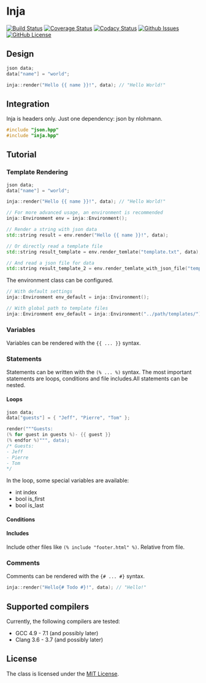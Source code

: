 # Inja

[![Build Status](https://travis-ci.org/pantor/inja.svg?branch=master)](https://travis-ci.org/pantor/inja)
[![Coverage Status](https://img.shields.io/coveralls/pantor/inja.svg)](https://coveralls.io/r/pantor/inja)
[![Codacy Status](https://api.codacy.com/project/badge/Grade/aa2041f1e6e648ae83945d29cfa0da17)](https://www.codacy.com/app/pantor/inja?utm_source=github.com&amp;utm_medium=referral&amp;utm_content=pantor/inja&amp;utm_campaign=Badge_Grade)
[![Github Issues](https://img.shields.io/github/issues/pantor/inja.svg)](http://github.com/pantor/inja/issues)
[![GitHub License](https://img.shields.io/badge/license-MIT-blue.svg)](https://raw.githubusercontent.com/pantor/inja/master/LICENSE)


## Design

```c++
json data;
data["name"] = "world";

inja::render("Hello {{ name }}!", data); // "Hello World!"
```

## Integration

Inja is headers only. Just one dependency: json by nlohmann. 

```c++
#include "json.hpp"
#include "inja.hpp"
```
    

## Tutorial


### Template Rendering
```c++
json data;
data["name"] = "world";

inja::render("Hello {{ name }}!", data); // "Hello World!"

// For more advanced usage, an environment is recommended
inja::Environment env = inja::Environment();

// Render a string with json data
std::string result = env.render("Hello {{ name }}!", data);

// Or directly read a template file
std::string result_template = env.render_temlate("template.txt", data);

// And read a json file for data
std::string result_template_2 = env.render_temlate_with_json_file("template.txt", "data.json");
```

The environment class can be configured.
```c++
// With default settings
inja::Environment env_default = inja::Environment();

// With global path to template files
inja::Environment env_default = inja::Environment("../path/templates/"); 
```

### Variables

Variables can be rendered with the `{{ ... }}` syntax.


### Statements

Statements can be written with the `(% ... %)` syntax. The most important statements are loops, conditions and file includes.All statements can be nested.

#### Loops

```c++
json data;
data["guests"] = { "Jeff", "Pierre", "Tom" };

render("""Guests:
(% for guest in guests %)- {{ guest }}
(% endfor %)""", data);
/* Guests:
- Jeff
- Pierre
- Tom
*/
```

In the loop, some special variables are available:
- int index
- bool is_first
- bool is_last

#### Conditions

#### Includes

Include other files like `(% include "footer.html" %)`. Relative from file.

### Comments

Comments can be rendered with the `{# ... #}` syntax.

```c++
inja::render("Hello{# Todo #}!", data); // "Hello!"
```

## Supported compilers

Currently, the following compilers are tested:

- GCC 4.9 - 7.1 (and possibly later)
- Clang 3.6 - 3.7 (and possibly later)


## License

The class is licensed under the [MIT License](https://raw.githubusercontent.com/pantor/inja/master/LICENSE).
